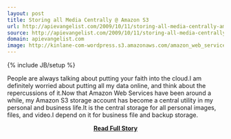 ```yaml
---
layout: post
title: Storing all Media Centrally @ Amazon S3
url: http://apievangelist.com/2009/10/11/storing-all-media-centrally-amazon-s3/
source: http://apievangelist.com/2009/10/11/storing-all-media-centrally-amazon-s3/
domain: apievangelist.com
image: http://kinlane-com-wordpress.s3.amazonaws.com/amazon_web_services.gif
---
```

{% include JB/setup %}<p>People are always talking about putting your faith into the cloud.I am definitely worried about putting all my data online, and think about the repercussions of it.Now that Amazon Web Services have been around a while, my Amazon S3 storage account has become a central utility in my personal and business life.It is the central storage for all personal images, files, and video.I depend on it for business file and backup storage.</p>
<center><p><a href="http://apievangelist.com/2009/10/11/storing-all-media-centrally-amazon-s3/" style='padding:25px; font-sze:18px; font-weight: bold;'>Read Full Story</a></p></center>
